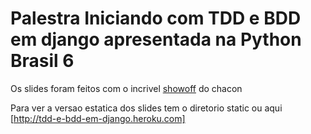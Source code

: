 # Palestra Iniciando com TDD e BDD em django apresentada na Python Brasil 6 #

Os slides foram feitos com o incrivel [showoff](http://github.com/schacon/showoff) do chacon

Para ver a versao estatica dos  slides tem o diretorio static ou aqui [http://tdd-e-bdd-em-django.heroku.com]
